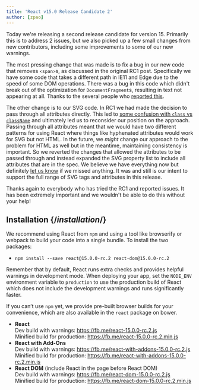 ```yaml
---
title: 'React v15.0 Release Candidate 2'
author: [zpao]
---
```


Today we're releasing a second release candidate for version 15. Primarily this is to address 2 issues, but we also picked up a few small changes from new contributors, including some improvements to some of our new warnings.

The most pressing change that was made is to fix a bug in our new code that removes `<span>`s, as discussed in the original RC1 post. Specifically we have some code that takes a different path in IE11 and Edge due to the speed of some DOM operations. There was a bug in this code which didn't break out of the optimization for `DocumentFragment`s, resulting in text not appearing at all. Thanks to the several people who [reported this](https://github.com/facebook/react/issues/6246).

The other change is to our SVG code. In RC1 we had made the decision to pass through all attributes directly. This led to [some confusion with `class` vs `className`](https://github.com/facebook/react/issues/6211) and ultimately led us to reconsider our position on the approach. Passing through all attributes meant that we would have two different patterns for using React where things like hyphenated attributes would work for SVG but not HTML. In the future, we _might_ change our approach to the problem for HTML as well but in the meantime, maintaining consistency is important. So we reverted the changes that allowed the attributes to be passed through and instead expanded the SVG property list to include all attributes that are in the spec. We believe we have everything now but definitely [let us know](https://github.com/facebook/react/issues/1657#issuecomment-197031403) if we missed anything. It was and still is our intent to support the full range of SVG tags and attributes in this release.

Thanks again to everybody who has tried the RC1 and reported issues. It has been extremely important and we wouldn't be able to do this without your help!

## Installation {/*installation*/}

We recommend using React from `npm` and using a tool like browserify or webpack to build your code into a single bundle. To install the two packages:

- `npm install --save react@15.0.0-rc.2 react-dom@15.0.0-rc.2`

Remember that by default, React runs extra checks and provides helpful warnings in development mode. When deploying your app, set the `NODE_ENV` environment variable to `production` to use the production build of React which does not include the development warnings and runs significantly faster.

If you can’t use `npm` yet, we provide pre-built browser builds for your convenience, which are also available in the `react` package on bower.

- **React**  
  Dev build with warnings: https://fb.me/react-15.0.0-rc.2.js  
  Minified build for production: https://fb.me/react-15.0.0-rc.2.min.js
- **React with Add-Ons**  
  Dev build with warnings: https://fb.me/react-with-addons-15.0.0-rc.2.js  
  Minified build for production: https://fb.me/react-with-addons-15.0.0-rc.2.min.js
- **React DOM** (include React in the page before React DOM)  
  Dev build with warnings: https://fb.me/react-dom-15.0.0-rc.2.js  
  Minified build for production: https://fb.me/react-dom-15.0.0-rc.2.min.js
